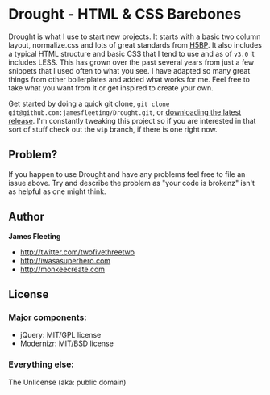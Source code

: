 # Drought - HTML & CSS Barebones

Drought is what I use to start new projects. It starts with a basic two column layout, normalize.css and lots of great standards from [H5BP](http://html5boilerplate.com). It also includes a typical HTML structure and basic CSS that I tend to use and as of `v3.0` it includes LESS. This has grown over the past several years from just a few snippets that I used often to what you see. I have adapted so many great things from other boilerplates and added what works for me. Feel free to take what you want from it or get inspired to create your own.

Get started by doing a quick git clone, `git clone git@github.com:jamesfleeting/Drought.git`, or [downloading the latest release](https://github.com/jamesfleeting/Drought/archive/master.zip). I'm constantly tweaking this project so if you are interested in that sort of stuff check out the `wip` branch, if there is one right now.

## Problem?

If you happen to use Drought and have any problems feel free to file an issue above. Try and describe the problem as "your code is brokenz" isn't as helpful as one might think.

## Author

**James Fleeting**
+ http://twitter.com/twofivethreetwo
+ http://iwasasuperhero.com
+ http://monkeecreate.com

## License

### Major components:

* jQuery: MIT/GPL license
* Modernizr: MIT/BSD license

### Everything else:

The Unlicense (aka: public domain)